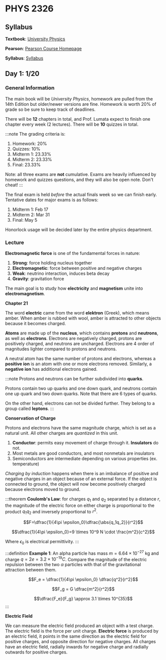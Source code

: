 # PHYS 2326

## Syllabus

**Textbook**: [University Physics](./tb_2326.md)

**Pearson**: [Pearson Course Homepage](https://openvellum.ecollege.com/course.html?courseId=16583132&OpenVellumHMAC=22ab86d4c4f68ab9bc31226fecbc9bb3#10001)

**Syllabus**: [Syllabus](./syllabus_2326.pdf)

## Day 1: 1/20

### General Information

The main book will be *University Physics*, homework are pulled from the 14th Edition but older/newer versions are fine. Homework is worth 20% of grade so be sure to keep track of deadlines.

There will be **12** chapters in total, and Prof. Lumata expect to finish one chapter every week (2 lectures). There will be **10** quizzes in total.

:::note
The grading criteria is:

1. Homework: 20%
2. Quizzes: 10%
3. Midterm 1: 23.33%
4. Midterm 2: 23.33%
5. Final: 23.33%

Note: all three exams are **not** cumulative. Exams are heavily influenced by homework and quizzes questions, and they will also be open note. Don't cheat!
:::

The final exam is held *before* the actual finals week so we can finish early. Tentative dates for major exams is as follows:

1. Midterm 1: Feb 17
2. Midterm 2: Mar 31
3. Final: May 5

Honorlock usage will be decided later by the entire physics department.

### Lecture

**Electromagnetic force** is one of the fundamental forces in nature:

1. **Strong**: force holding nucleus together
2. **Electromagnetic**: force between positive and negative charges
3. **Weak**: neutrino interaction, induces beta decay
4. **Gravity**: gravitation force

The main goal is to study how **electricity** and **magnetism** unite into **electromagnetism**.

**Chapter 21**

The word **electric** came from the word **elektron** (Greek), which means amber. When amber is rubbed with wool, amber is attracted to other objects because it becomes charged. 

**Atoms** are made up of the **nucleus**, which contains **protons** and **neutrons**, as well as **electrons**. Electrons are negatively charged, protons are positively charged, and neutrons are uncharged. Electrons are 4 order of magnitudes lighter compared to protons and neutrons.

A neutral atom has the same number of protons and electrons, whereas a **positive ion** is an atom with one or more electrons removed. Similarly, a **negative ion** has additional electrons gained.

:::note
Protons and neutrons can be further subdivided into **quarks**.

Protons contain two up quarks and one down quark, and neutrons contain one up quark and two down quarks. Note that there are 6 types of quarks.

On the other hand, electrons can not be divided further. They belong to a group called **leptons**.
:::

**Conservation of Charge**

Protons and electrons have the same magnitude charge, which is set as a natural unit. All other charges are *quantized* in this unit.

1. **Conductor**: permits easy movement of charge through it. **Insulators** do not.
2. Most metals are good conductors, and most nonmetals are insulators
3. Semiconductors are intermediate depending on various properties (ex. temperature)

*Charging by induction* happens when there is an imbalance of positive and negative charges in an object because of an external force. If the object is connected to ground, the object will now become positively charged because electrons moved to ground.

:::theorem
**Coulomb's Law**: for charges $q_1$ and $q_2$ separated by a distance $r$, the magnitude of the electric force on either charge is proportional to the product $q_1 q_2$ and inversely proportional to $r^2$.

$$F=\dfrac{1}{4\pi \epsilon_0}\dfrac{\abs{q_1q_2}}{r^2}$$

$$\dfrac{1}{4\pi \epsilon_0}=9 \times 10^9 N \cdot \frac{m^2}{c^2}$$

Where $\epsilon_0$ is electrical permittivity.
:::

:::definition
**Example 1**: An alpha particle has mass $m=6.64 \times 10^{-27}$ kg and charge $q=2e=3.2 \times 10^{-19}C$. Compare the magnitude of the electric repulsion between the two $\alpha$ particles with that of the gravitational attraction between them.

$$F_e = \dfrac{1}{4\pi \epsilon_0} \dfrac{q^2}{r^2}$$

$$F_g = G \dfrac{m^2}{r^2}$$

$$\dfrac{F_e}{F_g} \approx 3.1 \times 10^{35}$$
:::

**Electric Field**

We can measure the electric field produced an object with a test charge. The electric field is the force per unit charge. **Electric force** is produced by an electric field, it points in the same direction as the electric field for positive charges, and opposite direction for negative charges. All charges have an electric field, radially inwards for negative charge and radially outwards for positive charges. 
